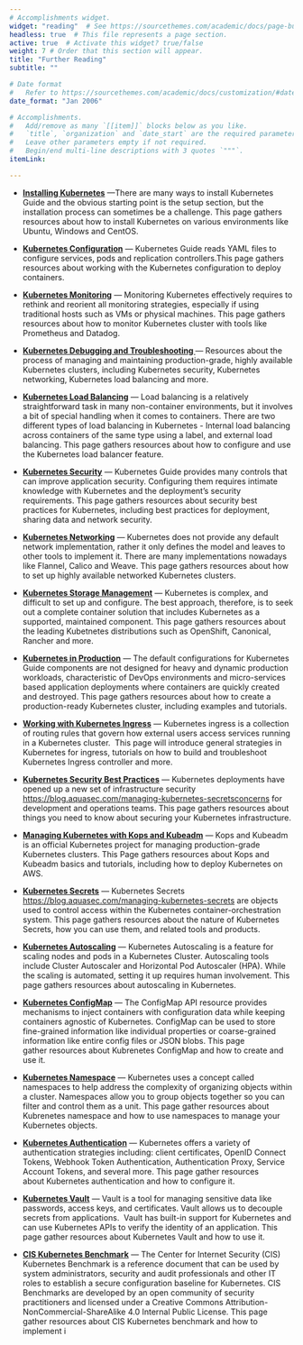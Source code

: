 ```yaml
---
# Accomplishments widget.
widget: "reading"  # See https://sourcethemes.com/academic/docs/page-builder/
headless: true  # This file represents a page section.
active: true  # Activate this widget? true/false
weight: 7 # Order that this section will appear.
title: "Further Reading"
subtitle: ""

# Date format
#   Refer to https://sourcethemes.com/academic/docs/customization/#date-format
date_format: "Jan 2006"

# Accomplishments.
#   Add/remove as many `[[item]]` blocks below as you like.
#   `title`, `organization` and `date_start` are the required parameters.
#   Leave other parameters empty if not required.
#   Begin/end multi-line descriptions with 3 quotes `"""`.
itemLink:

---
```


- **[Installing Kubernetes](/display/containers/installing+kubernetes)**  —There are many ways to install Kubernetes Guide and the obvious starting point is the&nbsp;setup&nbsp;section, but the installation process can sometimes be a challenge. This page gathers resources about how to install Kubernetes on various environments like Ubuntu, Windows and CentOS.

- **[Kubernetes Configuration](/display/containers/kubernetes+configuration)**  — Kubernetes Guide reads&nbsp;YAML&nbsp;files to configure services, pods and replication controllers.This page gathers resources about working with the Kubernetes configuration to deploy containers.

- **[Kubernetes Monitoring](/display/containers/kubernetes+monitoring)**  — Monitoring Kubernetes effectively requires to rethink and reorient all monitoring strategies, especially if using traditional hosts such as VMs or physical machines. This page gathers resources about how to monitor Kubernetes cluster with tools like Prometheus and Datadog.

- **[Kubernetes Debugging and Troubleshooting ](/display/containers/kubernetes+debugging+and+troubleshooting)**  — Resources about the process of managing and maintaining production-grade, highly available Kubernetes clusters, including Kubernetes security, Kubernetes networking, Kubernetes load balancing and more.

- **[Kubernetes Load Balancing](/display/containers/kubernetes+load+balancing )**  — Load balancing is a relatively straightforward task in many non-container environments, but it involves a bit of special handling when it comes to containers. There are two different types of load balancing in Kubernetes - Internal load balancing across containers of the same type using a label, and external load balancing. This page gathers resources about how to configure and use the Kubernetes load balancer feature.

- **[Kubernetes Security](https://www.aquasec.com/solutions/kubernetes-container-security/)**  — Kubernetes Guide provides many controls that can improve application security. Configuring them requires intimate knowledge with Kubernetes and the deployment’s security requirements.&nbsp;This page gathers resources about security best practices for Kubernetes, including best practices for deployment, sharing data and network security.

- **[Kubernetes Networking](/display/containers/kubernetes+networking+101)**  — Kubernetes does not provide any default network implementation, rather it only defines the model and leaves to other tools to implement it. There are many implementations nowadays like Flannel,&nbsp;Calico&nbsp;and&nbsp;Weave. This page gathers resources about how to set up highly available networked Kubernetes clusters.

- **[Kubernetes Storage Management](/display/containers/kubernetes+storage+management)**  —  Kubernetes is complex, and difficult to set up and configure. The best approach, therefore, is to seek out a complete container solution that includes Kubernetes as a supported, maintained component. This page gathers resources about the leading Kubetnetes distributions such as OpenShift, Canonical, Rancher and more.

- **[Kubernetes in Production](/display/containers/kubernetes+in+production)**  —  The default configurations for Kubernetes Guide components are not designed for heavy and dynamic production workloads, characteristic of DevOps environments and micro-services based application deployments where containers are quickly created and destroyed.&nbsp;This page gathers resources about how to create a production-ready Kubernetes cluster, including examples and tutorials.

- **[Working with Kubernetes Ingress](/display/containers/working+with+kubernetes+ingress)**  —  Kubernetes ingress is a collection of routing rules that govern how external users access services running in a Kubernetes cluster. &nbsp;This page will introduce general strategies in Kubernetes for ingress, tutorials on how to build and troubleshoot Kubernetes Ingress controller and more.

- **[Kubernetes Security Best Practices](/display/containers/kubernetes+security+best+practices)**  — Kubernetes deployments have opened up a new set of infrastructure security  https://blog.aquasec.com/managing-kubernetes-secretsconcerns for development and operations teams. This page gathers resources about things you need to know about securing your Kubernetes infrastructure.

- **[Managing Kubernetes with Kops and Kubeadm](/display/containers/managing+kubernetes+with+kops+and+kubeadm)**  — Kops and Kubeadm is an official Kubernetes project for managing production-grade Kubernetes clusters.&nbsp;This Page gathers resources about Kops and Kubeadm basics and tutorials, including how to deploy Kubernetes on AWS.

- **[Kubernetes Secrets](/display/containers/kubernetes+secrets)**  — Kubernetes Secrets https://blog.aquasec.com/managing-kubernetes-secrets are objects used to control access within the Kubernetes container-orchestration system. This page gathers resources about the nature of Kubernetes Secrets, how you can use them, and related tools and products.

- **[Kubernetes Autoscaling](/display/containers/kubernetes+autoscaling)**  — Kubernetes Autoscaling is a feature for scaling nodes and pods in a Kubernetes Cluster. Autoscaling tools include Cluster Autoscaler and Horizontal Pod Autoscaler (HPA). While the scaling is automated, setting it up requires human involvement. This page gathers resources about autoscaling in Kubernetes.

- **[Kubernetes ConfigMap](/display/containers/kubernetes+configMap)**  — The ConfigMap API resource provides mechanisms to inject containers with configuration data while keeping containers agnostic of Kubernetes. ConfigMap can be used to store fine-grained information like individual properties or coarse-grained information like entire config files or JSON blobs. This page gather&nbsp;resources about Kubrenetes ConfigMap and how to create and use it.

- **[Kubernetes Namespace](/display/containers/kubernetes+namespace)**  — Kubernetes uses a concept called namespaces to help address the complexity of organizing objects within a cluster. Namespaces allow you to group objects together so you can filter and control them as a unit.&nbsp;This page gather resources about Kubrenetes namespace and how to use namespaces to manage your Kubernetes objects.

- **[Kubernetes Authentication](/display/containers/kubernetes+authentication)**  — Kubernetes offers a variety of authentication strategies including: client certificates, OpenID Connect Tokens, Webhook Token Authentication, Authentication Proxy, Service Account Tokens, and several more. This page gather&nbsp;resources&nbsp; about&nbsp;Kubernetes authentication and how to configure it.

- **[Kubernetes Vault](/display/containers/kubernetes+vault)**  — Vault is a tool for managing sensitive data like passwords, access keys, and certificates. Vault allows us to decouple secrets from applications.&nbsp;&nbsp;Vault has built-in support for Kubernetes and can use Kubernetes APIs to verify the identity of an application. This page gather&nbsp;resources about Kubernetes Vault and how to use it.

- **[CIS Kubernetes Benchmark](/display/containers/cis+kubernetes+benchmark)**  — The Center for Internet Security (CIS) Kubernetes Benchmark is a reference document that can be used by system administrators, security and audit professionals and other IT roles to establish a secure configuration baseline for Kubernetes. CIS Benchmarks are developed by an open community of security practitioners and licensed under a&nbsp;Creative Commons Attribution-NonCommercial-ShareAlike 4.0 Internal Public License. This page gather&nbsp;resources about&nbsp;CIS Kubernetes benchmark and how to implement i
